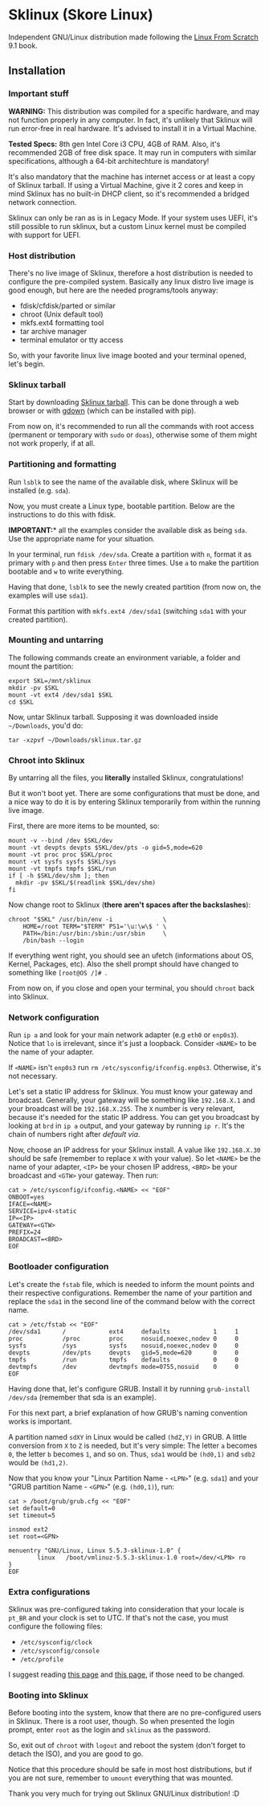 # Sklinux (Skore Linux)

Independent GNU/Linux distribution made following the [Linux From Scratch](http://www.linuxfromscratch.org/lfs/view/stable/) 9.1 book.

## Installation

### Important stuff

**WARNING:** This distribution was compiled for a specific hardware, and may not function properly in any computer. In fact, it's unlikely that Sklinux will run error-free in real hardware. It's advised to install it in a Virtual Machine.

**Tested Specs:** 8th gen Intel Core i3 CPU, 4GB of RAM. Also, it's recommended 2GB of free disk space. It may run in computers with similar specifications, although a 64-bit architechture is mandatory!

It's also mandatory that the machine has internet access or at least a copy of Sklinux tarball. If using a Virtual Machine, give it 2 cores and keep in mind Sklinux has no built-in DHCP client, so it's recommended a bridged network connection.

Sklinux can only be ran as is in Legacy Mode. If your system uses UEFI, it's still possible to run sklinux, but a custom Linux kernel must be compiled with support for UEFI.

### Host distribution

There's no live image of Sklinux, therefore a host distribution is needed to configure the pre-compiled system. Basically any linux distro live image is good enough, but here are the needed programs/tools anyway:

* fdisk/cfdisk/parted or similar
* chroot (Unix default tool)
* mkfs.ext4 formatting tool
* tar archive manager
* terminal emulator or tty access

So, with your favorite linux live image booted and your terminal opened, let's begin.

### Sklinux tarball

Start by downloading [Sklinux tarball](https://drive.google.com/uc?id=1zbmglmzHMjd0Kx51tWIjpAUvYQCgLkkx). This can be done through a web browser or with [gdown](https://pypi.org/project/gdown/) (which can be installed with pip).

From now on, it's recommended to run all the commands with root access (permanent or temporary with `sudo` or `doas`), otherwise some of them might not work properly, if at all.

### Partitioning and formatting

Run `lsblk` to see the name of the available disk, where Sklinux will be installed (e.g. `sda`).

Now, you must create a Linux type, bootable partition. Below are the instructions to do this with fdisk.

**IMPORTANT:*** all the examples consider the available disk as being `sda`. Use the appropriate name for your situation.

In your terminal, run `fdisk /dev/sda`. Create a partition with `n`, format it as primary with `p` and then press `Enter` three times. Use `a` to make the partition bootable and `w` to write everything.

Having that done, `lsblk` to see the newly created partition (from now on, the examples will use `sda1`).

Format this partition with `mkfs.ext4 /dev/sda1` (switching `sda1` with your created partition).

### Mounting and untarring

The following commands create an environment variable, a folder and mount the partition:
```shell
export SKL=/mnt/sklinux
mkdir -pv $SKL
mount -vt ext4 /dev/sda1 $SKL
cd $SKL
```
Now, untar Sklinux tarball. Supposing it was downloaded inside `~/Downloads`, you'd do:
```shell
tar -xzpvf ~/Downloads/sklinux.tar.gz
```

### Chroot into Sklinux

By untarring all the files, you **literally** installed Sklinux, congratulations!

But it won't boot yet. There are some configurations that must be done, and a nice way to do it is by entering Sklinux temporarily from within the running live image.

First, there are more items to be mounted, so:

```shell
mount -v --bind /dev $SKL/dev
mount -vt devpts devpts $SKL/dev/pts -o gid=5,mode=620
mount -vt proc proc $SKL/proc
mount -vt sysfs sysfs $SKL/sys
mount -vt tmpfs tmpfs $SKL/run
if [ -h $SKL/dev/shm ]; then
  mkdir -pv $SKL/$(readlink $SKL/dev/shm)
fi
```

Now change root to Sklinux (**there aren't spaces after the backslashes**):

```shell
chroot "$SKL" /usr/bin/env -i              \
    HOME=/root TERM="$TERM" PS1='\u:\w\$ ' \
    PATH=/bin:/usr/bin:/sbin:/usr/sbin     \
    /bin/bash --login
```

If everything went right, you should see an ufetch (informations about OS, Kernel, Packages, etc). Also the shell prompt should have changed to something like `[root@OS /]# `.

From now on, if you close and open your terminal, you should `chroot` back into Sklinux.

### Network configuration

Run `ip a` and look for your main network adapter (e.g `eth0` or `enp0s3`). Notice that `lo` is irrelevant, since it's just a loopback. Consider `<NAME>` to be the name of your adapter.

If `<NAME>` isn't `enp0s3` run `rm /etc/sysconfig/ifconfig.enp0s3`. Otherwise, it's not necessary.

Let's set a static IP address for Sklinux. You must know your gateway and broadcast. Generally, your gateway will be something like `192.168.X.1` and your broadcast will be `192.168.X.255`. The `X` number is very relevant, because it's needed for the static IP address. You can get you broadcast by looking at `brd` in `ip a` output, and your gateway by running `ip r`. It's the chain of numbers right after *default via*.

Now, choose an IP address for your Sklinux install. A value like `192.168.X.30` should be safe (remember to replace `X` with your value). So let `<NAME>` be the name of your adapter, `<IP>` be your chosen IP address, `<BRD>` be your broadcast and `<GTW>` your gateway. Then run:

```shell
cat > /etc/sysconfig/ifconfig.<NAME> << "EOF"
ONBOOT=yes
IFACE=<NAME>
SERVICE=ipv4-static
IP=<IP>
GATEWAY=<GTW>
PREFIX=24
BROADCAST=<BRD>
EOF
```

### Bootloader configuration

Let's create the `fstab` file, which is needed to inform the mount points and their respective configurations. Remember the name of your partition and replace the `sda1` in the second line of the command below with the correct name.

```shell
cat > /etc/fstab << "EOF"
/dev/sda1      /            ext4     defaults            1     1
proc           /proc        proc     nosuid,noexec,nodev 0     0
sysfs          /sys         sysfs    nosuid,noexec,nodev 0     0
devpts         /dev/pts     devpts   gid=5,mode=620      0     0
tmpfs          /run         tmpfs    defaults            0     0
devtmpfs       /dev         devtmpfs mode=0755,nosuid    0     0
EOF
```
Having done that, let's configure GRUB. Install it by running `grub-install /dev/sda` (remember that sda is an example).

For this next part, a brief explanation of how GRUB's naming convention works is important.

A partition named `sdXY` in Linux would be called `(hdZ,Y)` in GRUB. A little conversion from `X` to `Z` is needed, but it's very simple: The letter `a` becomes `0`, the letter `b` becomes `1`, and so on. Thus, `sda1` would be `(hd0,1)` and `sdb2` would be `(hd1,2)`.

Now that you know your "Linux Partition Name - `<LPN>`" (e.g. `sda1`) and your "GRUB partition Name - `<GPN>`" (e.g. `(hd0,1)`), run:

```shell
cat > /boot/grub/grub.cfg << "EOF"
set default=0
set timeout=5

insmod ext2
set root=<GPN>

menuentry "GNU/Linux, Linux 5.5.3-sklinux-1.0" {
        linux   /boot/vmlinuz-5.5.3-sklinux-1.0 root=/dev/<LPN> ro
}
EOF
```

### Extra configurations

Sklinux was pre-configured taking into consideration that your locale is `pt_BR` and your clock is set to UTC. If that's not the case, you must configure the following files:

* `/etc/sysconfig/clock`
* `/etc/sysconfig/console`
* `/etc/profile`

I suggest reading [this page](http://www.linuxfromscratch.org/lfs/view/stable/chapter07/usage.html) and [this page](http://www.linuxfromscratch.org/lfs/view/stable/chapter07/profile.html), if those need to be changed.

### Booting into Sklinux

Before booting into the system, know that there are no pre-configured users in Sklinux. There is a root user, though. So when presented the login prompt, enter `root` as the login and `sklinux` as the password.

So, exit out of `chroot` with `logout` and reboot the system (don't forget to detach the ISO), and you are good to go.

Notice that this procedure should be safe in most host distributions, but if you are not sure, remember to `umount` everything that was mounted.

Thank you very much for trying out Sklinux GNU/Linux distribution! :D
